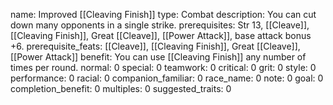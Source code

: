 name: Improved [[Cleaving Finish]]
type: Combat
description: You can cut down many opponents in a single strike.
prerequisites: Str 13, [[Cleave]], [[Cleaving Finish]], Great [[Cleave]], [[Power Attack]], base attack bonus +6.
prerequisite_feats: [[Cleave]], [[Cleaving Finish]], Great [[Cleave]], [[Power Attack]]
benefit: You can use [[Cleaving Finish]] any number of times per round.
normal: 0
special: 0
teamwork: 0
critical: 0
grit: 0
style: 0
performance: 0
racial: 0
companion_familiar: 0
race_name: 0
note: 0
goal: 0
completion_benefit: 0
multiples: 0
suggested_traits: 0
